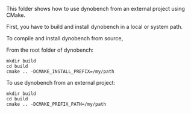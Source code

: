 

This folder shows how to use dynobench from an external project using CMake.

First, you have to build and install dynobench in a local or system path.


To compile and install dynobench from source, 

From the root folder of dynobench:

```
mkdir build
cd build
cmake .. -DCMAKE_INSTALL_PREFIX=/my/path
```

To use dynobench from an external project: 

```
mkdir build
cd build
cmake .. -DCMAKE_PREFIX_PATH=/my/path
```




